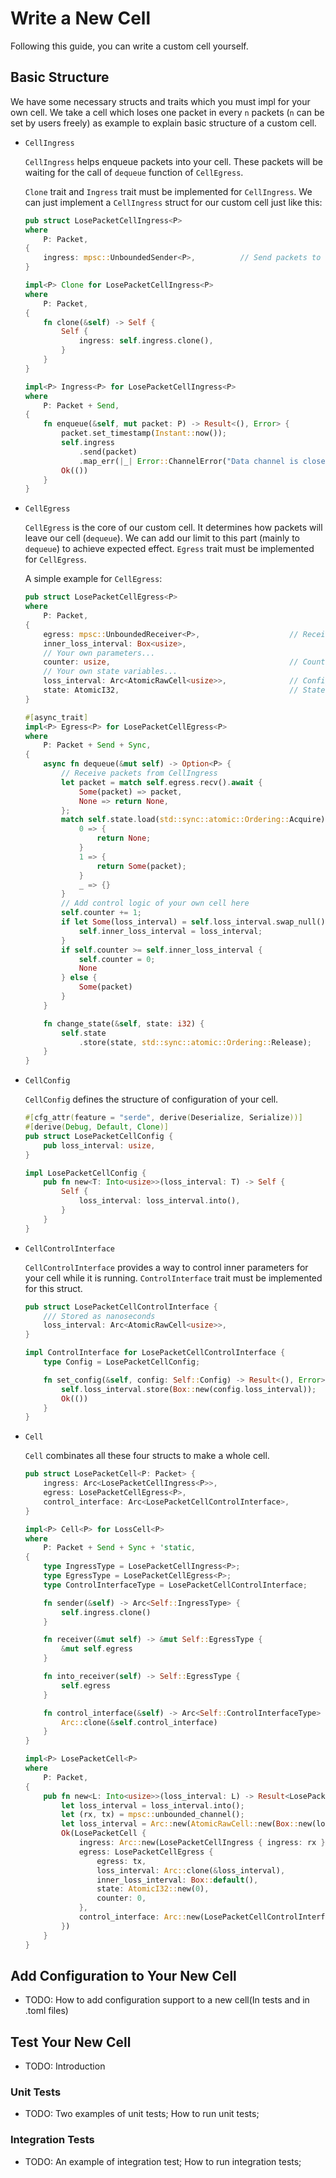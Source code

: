 # Write a New Cell

Following this guide, you can write a custom cell yourself.

## Basic Structure

We have some necessary structs and traits which you must impl for your own cell. We take a cell which loses one packet in every `n` packets (`n` can be set by users freely) as example to explain basic structure of a custom cell.

- `CellIngress`

  `CellIngress` helps enqueue packets into your cell. These packets will be waiting for the call of `dequeue` function of `CellEgress`.

  `Clone` trait and `Ingress` trait must be implemented for `CellIngress`. We can just implement a `CellIngress` struct for our custom cell just like this: 

  ```rust
  pub struct LosePacketCellIngress<P>
  where
      P: Packet,
  {
      ingress: mpsc::UnboundedSender<P>,          // Send packets to CellEgress
  }

  impl<P> Clone for LosePacketCellIngress<P>
  where
      P: Packet,
  {
      fn clone(&self) -> Self {
          Self {
              ingress: self.ingress.clone(),
          }
      }
  }

  impl<P> Ingress<P> for LosePacketCellIngress<P>
  where
      P: Packet + Send,
  {
      fn enqueue(&self, mut packet: P) -> Result<(), Error> {
          packet.set_timestamp(Instant::now());
          self.ingress
              .send(packet)
              .map_err(|_| Error::ChannelError("Data channel is closed.".to_string()))?;
          Ok(())
      }
  }
  ```

- `CellEgress`

  `CellEgress` is the core of our custom cell. It determines how packets will leave our cell (`dequeue`). We can add our limit to this part (mainly to `dequeue`) to achieve expected effect. `Egress` trait must be implemented for `CellEgress`.

  A simple example for `CellEgress`:

  ```rust
  pub struct LosePacketCellEgress<P>
  where
      P: Packet,
  {
      egress: mpsc::UnboundedReceiver<P>,                    // Receive packets from CellIngress
      inner_loss_interval: Box<usize>,
      // Your own parameters...
      counter: usize,                                        // Count number of packets since last packet loss
      // Your own state variables...
      loss_interval: Arc<AtomicRawCell<usize>>,              // Configuration receiver
      state: AtomicI32,                                      // State of CellEgress
  }

  #[async_trait]
  impl<P> Egress<P> for LosePacketCellEgress<P>
  where
      P: Packet + Send + Sync,
  {
      async fn dequeue(&mut self) -> Option<P> {
          // Receive packets from CellIngress
          let packet = match self.egress.recv().await {
              Some(packet) => packet,
              None => return None,
          };
          match self.state.load(std::sync::atomic::Ordering::Acquire) {
              0 => {
                  return None;
              }
              1 => {
                  return Some(packet);
              }
              _ => {}
          }
          // Add control logic of your own cell here
          self.counter += 1;
          if let Some(loss_interval) = self.loss_interval.swap_null() {
              self.inner_loss_interval = loss_interval;
          }
          if self.counter >= self.inner_loss_interval {
              self.counter = 0;
              None
          } else {
              Some(packet)
          }
      }

      fn change_state(&self, state: i32) {
          self.state
              .store(state, std::sync::atomic::Ordering::Release);
      }
  }
  ```

- `CellConfig`

  `CellConfig` defines the structure of configuration of your cell.

  ```rust
  #[cfg_attr(feature = "serde", derive(Deserialize, Serialize))]
  #[derive(Debug, Default, Clone)]
  pub struct LosePacketCellConfig {
      pub loss_interval: usize,
  }

  impl LosePacketCellConfig {
      pub fn new<T: Into<usize>>(loss_interval: T) -> Self {
          Self {
              loss_interval: loss_interval.into(),
          }
      }
  }
  ```

- `CellControlInterface`

  `CellControlInterface` provides a way to control inner parameters for your cell while it is running. `ControlInterface` trait must be implemented for this struct.

  ```rust
  pub struct LosePacketCellControlInterface {
      /// Stored as nanoseconds
      loss_interval: Arc<AtomicRawCell<usize>>,
  }

  impl ControlInterface for LosePacketCellControlInterface {
      type Config = LosePacketCellConfig;
  
      fn set_config(&self, config: Self::Config) -> Result<(), Error> {
          self.loss_interval.store(Box::new(config.loss_interval));
          Ok(())
      }
  }
  ```

- `Cell`

  `Cell` combinates all these four structs to make a whole cell.

  ```rust
  pub struct LosePacketCell<P: Packet> {
      ingress: Arc<LosePacketCellIngress<P>>,
      egress: LosePacketCellEgress<P>,
      control_interface: Arc<LosePacketCellControlInterface>,
  }

  impl<P> Cell<P> for LossCell<P>
  where
      P: Packet + Send + Sync + 'static,
  {
      type IngressType = LosePacketCellIngress<P>;
      type EgressType = LosePacketCellEgress<P>;
      type ControlInterfaceType = LosePacketCellControlInterface;

      fn sender(&self) -> Arc<Self::IngressType> {
          self.ingress.clone()
      }

      fn receiver(&mut self) -> &mut Self::EgressType {
          &mut self.egress
      }

      fn into_receiver(self) -> Self::EgressType {
          self.egress
      }

      fn control_interface(&self) -> Arc<Self::ControlInterfaceType> {
          Arc::clone(&self.control_interface)
      }
  }

  impl<P> LosePacketCell<P>
  where
      P: Packet,
  {
      pub fn new<L: Into<usize>>(loss_interval: L) -> Result<LosePacketCell<P>, Error> {
          let loss_interval = loss_interval.into();
          let (rx, tx) = mpsc::unbounded_channel();
          let loss_interval = Arc::new(AtomicRawCell::new(Box::new(loss_interval)));
          Ok(LosePacketCell {
              ingress: Arc::new(LosePacketCellIngress { ingress: rx }),
              egress: LosePacketCellEgress {
                  egress: tx,
                  loss_interval: Arc::clone(&loss_interval),
                  inner_loss_interval: Box::default(),
                  state: AtomicI32::new(0),
                  counter: 0,
              },
              control_interface: Arc::new(LosePacketCellControlInterface { loss_interval }),
          })
      }
  }
  ```

## Add Configuration to Your New Cell

- TODO: How to add configuration support to a new cell(In tests and in .toml files)

## Test Your New Cell

- TODO: Introduction

### Unit Tests

- TODO: Two examples of unit tests; How to run unit tests;

### Integration Tests

- TODO: An example of integration test; How to run integration tests;
